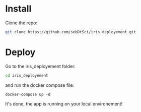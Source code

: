 # Install

Clone the repo:
```bash
git clone https://github.com/sebDtSci/iris_deployement.git
```

# Deploy

Go to the iris_deployement folder:
```bash
cd iris_deployement
```

and run the docker compose file:
```
docker-compose up -d
```

It's done, the app is running on your local environement!
